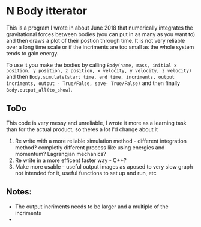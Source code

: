 # N Body itterator

This is a program I wrote in about June 2018 that numerically integrates the gravitational forces between bodies (you can put in as many as you want to) and then draws a plot of their postion through time. It is not very reliable over a long time scale or if the incriments are too small as the whole system tends to gain energy.

To use it you make the bodies by calling `Body(name, mass, initial x position, y position, z position, x velocity, y velocity, z velocity)` and then `Body.simulate(start time, end time, incriments, output incriments, output - True/False, save- True/False)` and then finally `Body.output_all(to_show)`. 

## ToDo
This code is very messy and unreliable, I wrote it more as a learning task than for the actual product, so theres a lot I'd change about it
1. Re write with a more reliable simulation method - different integration method? completly different process like using energies and momentum? Lagrangian mechanics?
2. Re write in a more efficent faster way - C++?
3. Make more usable - useful output images as aposed to very slow graph not intended for it, useful functions to set up and run, etc
## Notes:
- The output incriments needs to be larger and a multiple of the incriments
- 
